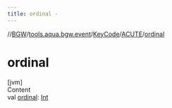 ```yaml
---
title: ordinal -
---
```

//[BGW](../../../../index.md)/[tools.aqua.bgw.event](../../index.md)/[KeyCode](../index.md)/[ACUTE](index.md)/[ordinal](ordinal.md)



# ordinal  
[jvm]  
Content  
val [ordinal](ordinal.md): [Int](https://kotlinlang.org/api/latest/jvm/stdlib/kotlin/-int/index.html)  



